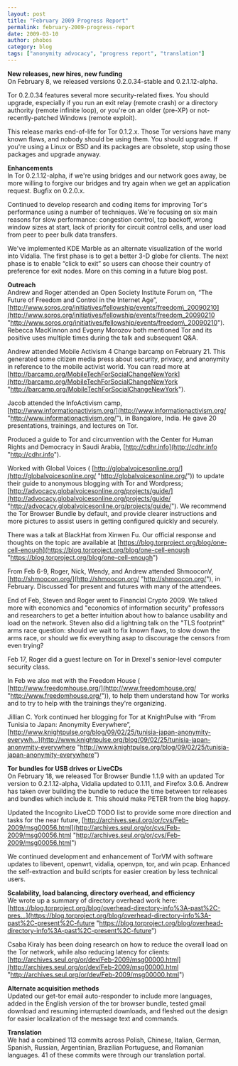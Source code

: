 ```yaml
---
layout: post
title: "February 2009 Progress Report"
permalink: february-2009-progress-report
date: 2009-03-10
author: phobos
category: blog
tags: ["anonymity advocacy", "progress report", "translation"]
---
```


 **New releases, new hires, new funding**  
On February 8, we released versions 0.2.0.34-stable and 0.2.1.12-alpha.

Tor 0.2.0.34 features several more security-related fixes. You should upgrade, especially if you run an exit relay (remote crash) or a directory authority (remote infinite loop), or you're on an older (pre-XP) or not-recently-patched Windows (remote exploit).

This release marks end-of-life for Tor 0.1.2.x. Those Tor versions have many known flaws, and nobody should be using them. You should upgrade. If you're using a Linux or BSD and its packages are obsolete, stop using those packages and upgrade anyway.

**Enhancements**  
In Tor 0.2.1.12-alpha, if we're using bridges and our network goes away, be more willing to forgive our bridges and try again when we get an application request. Bugfix on 0.2.0.x.

Continued to develop research and coding items for improving Tor's performance using a number of techniques. We're focusing on six main reasons for slow performance: congestion control, tcp backoff, wrong window sizes at start, lack of priority for circuit control cells, and user load from peer to peer bulk data transfers.

We've implemented KDE Marble as an alternate visualization of the world into Vidalia. The first phase is to get a better 3-D globe for clients. The next phase is to enable “click to exit” so users can choose their country of preference for exit nodes. More on this coming in a future blog post.

**Outreach**  
Andrew and Roger attended an Open Society Institute Forum on, “The Future of Freedom and Control in the Internet Age”, [http://www.soros.org/initiatives/fellowship/events/freedom\_20090210](http://www.soros.org/initiatives/fellowship/events/freedom_20090210 "http://www.soros.org/initiatives/fellowship/events/freedom\_20090210"). Rebecca MacKinnon and Evgeny Morozov both mentioned Tor and its positive uses multiple times during the talk and subsequent Q&A.

Andrew attended Mobile Activism 4 Change barcamp on February 21. This generated some citizen media press about security, privacy, and anonymity in reference to the mobile activist world. You can read more at [http://barcamp.org/MobileTechForSocialChangeNewYork](http://barcamp.org/MobileTechForSocialChangeNewYork "http://barcamp.org/MobileTechForSocialChangeNewYork").

Jacob attended the InfoActivism camp, [http://www.informationactivism.org/](http://www.informationactivism.org/ "http://www.informationactivism.org/"), in Bangalore, India. He gave 20 presentations, trainings, and lectures on Tor.

Produced a guide to Tor and circumvention with the Center for Human Rights and Democracy in Saudi Arabia, [http://cdhr.info](http://cdhr.info "http://cdhr.info").

Worked with Global Voices ( [http://globalvoicesonline.org/](http://globalvoicesonline.org/ "http://globalvoicesonline.org/")) to update their guide to anonymous blogging with Tor and Wordpress; [http://advocacy.globalvoicesonline.org/projects/guide/](http://advocacy.globalvoicesonline.org/projects/guide/ "http://advocacy.globalvoicesonline.org/projects/guide/"). We recommend the Tor Browser Bundle by default, and provide clearer instructions and more pictures to assist users in getting configured quickly and securely.

There was a talk at BlackHat from Xinwen Fu. Our official response and thoughts on the topic are available at [https://blog.torproject.org/blog/one-cell-enough](https://blog.torproject.org/blog/one-cell-enough "https://blog.torproject.org/blog/one-cell-enough")

From Feb 6-9, Roger, Nick, Wendy, and Andrew attended ShmooconV, [http://shmoocon.org/](http://shmoocon.org/ "http://shmoocon.org/"), in February. Discussed Tor present and futures with many of the attendees.

End of Feb, Steven and Roger went to Financial Crypto 2009. We talked more with economics and "economics of information security" professors and researchers to get a better intuition about how to balance usability and load on the network. Steven also did a lightning talk on the "TLS footprint" arms race question: should we wait to fix known flaws, to slow down the arms race, or should we fix everything asap to discourage the censors from even trying?

Feb 17, Roger did a guest lecture on Tor in Drexel's senior-level computer  
security class.

In Feb we also met with the Freedom House ( [http://www.freedomhouse.org/](http://www.freedomhouse.org/ "http://www.freedomhouse.org/")), to help them understand how Tor works and to try to help with the trainings they're organizing.

Jillian C. York continued her blogging for Tor at KnightPulse with “From Tunisia to Japan: Anonymity Everywhere”, [http://www.knightpulse.org/blog/09/02/25/tunisia-japan-anonymity-everywh...](http://www.knightpulse.org/blog/09/02/25/tunisia-japan-anonymity-everywhere "http://www.knightpulse.org/blog/09/02/25/tunisia-japan-anonymity-everywhere")

**Tor bundles for USB drives or LiveCDs**  
On February 18, we released Tor Browser Bundle 1.1.9 with an updated Tor version to 0.2.1.12-alpha, Vidalia updated to 0.1.11, and Firefox 3.0.6. Andrew has taken over building the bundle to reduce the time between tor releases and bundles which include it. This should make PETER from the blog happy.

Updated the Incognito LiveCD TODO list to provide some more direction and tasks for the near future, [http://archives.seul.org/or/cvs/Feb-2009/msg00056.html](http://archives.seul.org/or/cvs/Feb-2009/msg00056.html "http://archives.seul.org/or/cvs/Feb-2009/msg00056.html")

We continued development and enhancement of TorVM with software updates to libevent, openwrt, vidalia, openvpn, tor, and win pcap. Enhanced the self-extraction and build scripts for easier creation by less technical users.

**Scalability, load balancing, directory overhead, and efficiency**  
We wrote up a summary of directory overhead work here:  
 [https://blog.torproject.org/blog/overhead-directory-info%3A-past%2C-pres...](https://blog.torproject.org/blog/overhead-directory-info%3A-past%2C-present%2C-future "https://blog.torproject.org/blog/overhead-directory-info%3A-past%2C-present%2C-future")

Csaba Kiraly has been doing research on how to reduce the overall load on the Tor network, while also reducing latency for clients: [http://archives.seul.org/or/dev/Feb-2009/msg00000.html](http://archives.seul.org/or/dev/Feb-2009/msg00000.html "http://archives.seul.org/or/dev/Feb-2009/msg00000.html")

**Alternate acquisition methods**  
Updated our get-tor email auto-responder to include more languages, added in the English version of the tor browser bundle, tested gmail download and resuming interrupted downloads, and fleshed out the design for easier localization of the message text and commands.

**Translation**  
We had a combined 113 commits across Polish, Chinese, Italian, German, Spanish, Russian, Argentinian, Brazilian Portuguese, and Romanian languages. 41 of these commits were through our translation portal.

